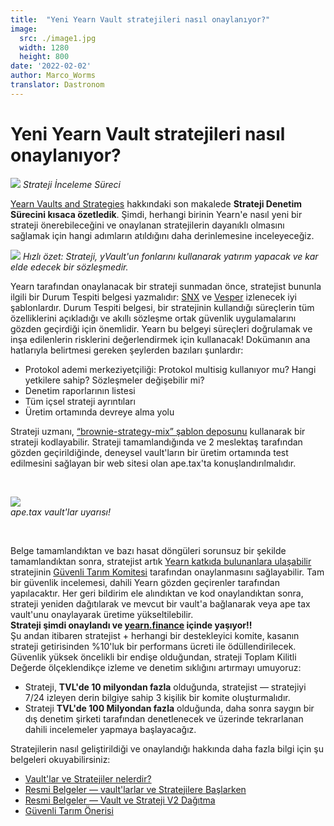 ```yaml
---
title:  "Yeni Yearn Vault stratejileri nasıl onaylanıyor?"
image:
  src: ./image1.jpg
  width: 1280
  height: 800
date: '2022-02-02'
author: Marco_Worms
translator: Dastronom
---
```


# Yeni Yearn Vault stratejileri nasıl onaylanıyor?


![](./image1.jpg?w=900&h=478)
*Strateji İnceleme Süreci*
</br>

[Yearn Vaults and Strategies](https://medium.com/iearn/yearn-finance-explained-what-are-vaults-and-strategies-96970560432) hakkındaki son makalede **Strateji Denetim Sürecini kısaca özetledik**. Şimdi, herhangi birinin Yearn'e nasıl yeni bir strateji önerebileceğini ve onaylanan stratejilerin dayanıklı olmasını sağlamak için hangi adımların atıldığını daha derinlemesine inceleyeceğiz.

![](./image2.jpg?w=900&h=478)
*Hızlı özet: Strateji, yVault'un fonlarını kullanarak yatırım yapacak ve kar elde edecek bir sözleşmedir.*
</br>


Yearn tarafından onaylanacak bir strateji sunmadan önce, stratejist bununla ilgili bir Durum Tespiti belgesi yazmalıdır: [SNX](https://hackmd.io/0w1RZh7DSc27A9EyzlHbJQ?view) ve [Vesper](https://hackmd.io/@Ap_76vwNTg-vxJxbiaLMMQ/SkXEzic7O) izlenecek iyi şablonlardır. Durum Tespiti belgesi, bir stratejinin kullandığı süreçlerin tüm özelliklerini açıkladığı ve akıllı sözleşme ortak güvenlik uygulamalarını gözden geçirdiği için önemlidir. Yearn bu belgeyi süreçleri doğrulamak ve inşa edilenlerin risklerini değerlendirmek için kullanacak!
Dokümanın ana hatlarıyla belirtmesi gereken şeylerden bazıları şunlardır:

* Protokol ademi merkeziyetçiliği: Protokol multisig kullanıyor mu? Hangi yetkilere sahip? Sözleşmeler değişebilir mi?
* Denetim raporlarının listesi
* Tüm içsel strateji ayrıntıları
* Üretim ortamında devreye alma yolu

Strateji uzmanı, [“brownie-strategy-mix” şablon deposunu](https://github.com/yearn/brownie-strategy-mix) kullanarak bir strateji kodlayabilir. Strateji tamamlandığında ve 2 meslektaş tarafından gözden geçirildiğinde, deneysel vault'ların bir üretim ortamında test edilmesini sağlayan bir web sitesi olan ape.tax'ta konuşlandırılmalıdır.

</br>

![](./image3.jpg?w=900&h=478)</br>
*ape.tax vault'lar uyarısı!*
</br>

</br>

Belge tamamlandıktan ve bazı hasat döngüleri sorunsuz bir şekilde tamamlandıktan sonra, stratejist artık [Yearn katkıda bulunanlara ulaşabilir](https://docs.yearn.finance/developers/v2/DEPLOYMENT#deploying-a-new-strategy) stratejinin [Güvenli Tarım Komitesi](https://gov.yearn.finance/t/introducing-yearn-safe-farming-committee/10533) tarafından onaylanmasını sağlayabilir. Tam bir güvenlik incelemesi, dahili Yearn gözden geçirenler tarafından yapılacaktır.
Her geri bildirim ele alındıktan ve kod onaylandıktan sonra, strateji yeniden dağıtılarak ve mevcut bir vault'a bağlanarak veya ape tax vault'unu onaylayarak üretime yükseltilebilir.
</br>
**Strateji şimdi onaylandı ve [yearn.finance](https://yearn.finance/) içinde yaşıyor!!**
</br>
Şu andan itibaren stratejist + herhangi bir destekleyici komite, kasanın strateji getirisinden %10'luk bir performans ücreti ile ödüllendirilecek. Güvenlik yüksek öncelikli bir endişe olduğundan, strateji Toplam Kilitli Değerde ölçeklendikçe izleme ve denetim sıklığını artırmayı umuyoruz:

* Strateji, **TVL'de 10 milyondan fazla** olduğunda, stratejist — stratejiyi 7/24 izleyen derin bilgiye sahip 3 kişilik bir komite oluşturmalıdır.
* Strateji **TVL'de 100 Milyondan fazla** olduğunda, daha sonra saygın bir dış denetim şirketi tarafından denetlenecek ve üzerinde tekrarlanan dahili incelemeler yapmaya başlayacağız.

Stratejilerin nasıl geliştirildiği ve onaylandığı hakkında daha fazla bilgi için şu belgeleri okuyabilirsiniz:
* [Vault'lar ve Stratejiler nelerdir?](https://medium.com/iearn/yearn-finance-explained-what-are-vaults-and-strategies-96970560432)
* [Resmi Belgeler — vault'larlar ve Stratejilere Başlarken](https://docs.yearn.finance/developers/v2/getting-started)
* [Resmi Belgeler — Vault ve Strateji V2 Dağıtma](https://docs.yearn.finance/developers/v2/DEPLOYMENT)
* [Güvenli Tarım Önerisi](https://gov.yearn.finance/t/introducing-yearn-safe-farming-committee/10533)
